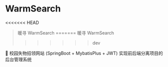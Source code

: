 # WarmSearch
<<<<<<< HEAD
>暖寻 WarmSearch
=======
>暖寻  WarmSearch
>>>>>>> dev

🏫 校园失物招领网站 (SpringBoot + MybatisPlus + JWT) 实现前后端分离项目的后台管理系统
